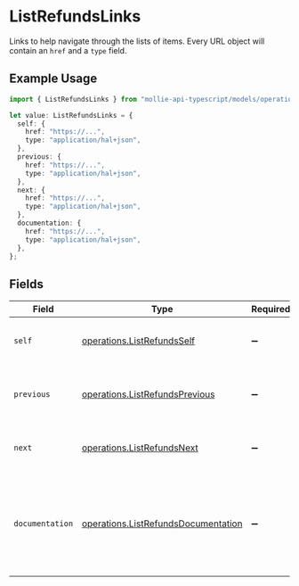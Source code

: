 # ListRefundsLinks

Links to help navigate through the lists of items. Every URL object will contain an `href` and a `type` field.

## Example Usage

```typescript
import { ListRefundsLinks } from "mollie-api-typescript/models/operations";

let value: ListRefundsLinks = {
  self: {
    href: "https://...",
    type: "application/hal+json",
  },
  previous: {
    href: "https://...",
    type: "application/hal+json",
  },
  next: {
    href: "https://...",
    type: "application/hal+json",
  },
  documentation: {
    href: "https://...",
    type: "application/hal+json",
  },
};
```

## Fields

| Field                                                                                      | Type                                                                                       | Required                                                                                   | Description                                                                                |
| ------------------------------------------------------------------------------------------ | ------------------------------------------------------------------------------------------ | ------------------------------------------------------------------------------------------ | ------------------------------------------------------------------------------------------ |
| `self`                                                                                     | [operations.ListRefundsSelf](../../models/operations/listrefundsself.md)                   | :heavy_minus_sign:                                                                         | The URL to the current set of items.                                                       |
| `previous`                                                                                 | [operations.ListRefundsPrevious](../../models/operations/listrefundsprevious.md)           | :heavy_minus_sign:                                                                         | The previous set of items, if available.                                                   |
| `next`                                                                                     | [operations.ListRefundsNext](../../models/operations/listrefundsnext.md)                   | :heavy_minus_sign:                                                                         | The next set of items, if available.                                                       |
| `documentation`                                                                            | [operations.ListRefundsDocumentation](../../models/operations/listrefundsdocumentation.md) | :heavy_minus_sign:                                                                         | In v2 endpoints, URLs are commonly represented as objects with an `href` and `type` field. |